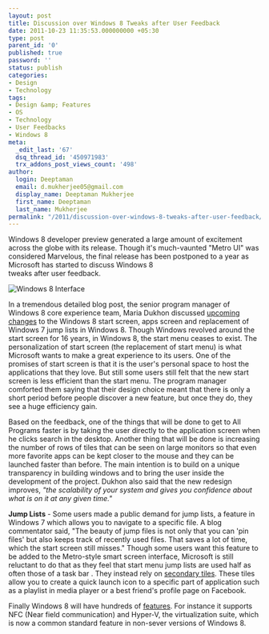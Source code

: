 ```yaml
---
layout: post
title: Discussion over Windows 8 Tweaks after User Feedback
date: 2011-10-23 11:35:53.000000000 +05:30
type: post
parent_id: '0'
published: true
password: ''
status: publish
categories:
- Design
- Technology
tags:
- Design &amp; Features
- OS
- Technology
- User Feedbacks
- Windows 8
meta:
  _edit_last: '67'
  dsq_thread_id: '450971983'
  trx_addons_post_views_count: '498'
author:
  login: Deeptaman
  email: d.mukherjee05@gmail.com
  display_name: Deeptaman Mukherjee
  first_name: Deeptaman
  last_name: Mukherjee
permalink: "/2011/discussion-over-windows-8-tweaks-after-user-feedback/"
---
```

<p>Windows 8 developer preview generated a large amount of excitement across the globe with its release. Though it's much-vaunted "Metro UI" was considered Marvelous, the final release has been postponed to a year as Microsoft has started to discuss Windows 8<br />
tweaks after user feedback.</p>
<p><!--more--></p>
<p><img src="/static/2011/10/windows-8-apps.jpg" alt="Windows 8 Interface" /></p>
<p>In a tremendous detailed blog post, the senior program manager of Windows 8 core experience team, Maria Dukhon discussed <a href="http://blogs.msdn.com/b/b8/archive/2011/10/11/reflecting-on-your-comments-on-the-start-screen.aspx">upcoming changes</a> to the Windows 8 start screen, apps screen and replacement of Windows 7 jump lists in Windows 8. Though Windows revolved around the start screen for 16 years, in Windows 8, the start menu ceases to exist. The personalization of start screen (the replacement of start menu) is what Microsoft wants to make a great experience to its users. One of the promises of start screen is that it is the user's personal space to host the applications that they love. But still some users still felt that the new start screen is less efficient than the start menu. The program manager comforted them saying that their design choice meant that there is only a short period before people discover a new feature, but once they do, they see a huge efficiency gain. </p>
<p>Based on the feedback, one of the things that will be done to get to All Programs faster is by taking the user directly to the application screen when he clicks search in the desktop. Another thing that will be done is increasing the number of rows of tiles that can be seen on large monitors so that even more favorite apps can be kept closer to the mouse and they can be launched faster than before. The main intention is to build on a unique transparency in building windows and to bring the user inside the development of the project. Dukhon also said that the new redesign improves, <em>"the scalability of your system and gives you confidence about what is on it at any given time."</em></p>
<p><strong>Jump Lists</strong> - Some users made a public demand for jump lists, a feature in Windows 7 which allows you to navigate to a specific file. A blog commentator said, "The beauty of jump files is not only that you can 'pin files' but also keeps track of recently used files. That saves a lot of time, which the start screen still misses." Though some users want this feature to be added to the Metro-style smart screen interface, Microsoft is still reluctant to do that as they feel that start menu jump lists are used half as often those of a task bar . They instead rely on <a href="http://pcworld.co.nz/pcworld/pcw.nsf/news/microsoft-discusses-windows-8-tweaks-after-user-feedback">secondary tiles</a>. These tiles allow you to create a quick launch icon to a specific part of application such as a playlist in media player or a best friend's profile page on Facebook. </p>
<p>Finally Windows 8 will have hundreds of <a href="http://www.extremetech.com/computing/96431-demystifying-windows-8-changes-additions-and-features">features</a>. For instance it supports NFC (Near field communication) and Hyper-V, the virtualization suite, which is now a common standard feature in non-sever versions of Windows 8.</p>

